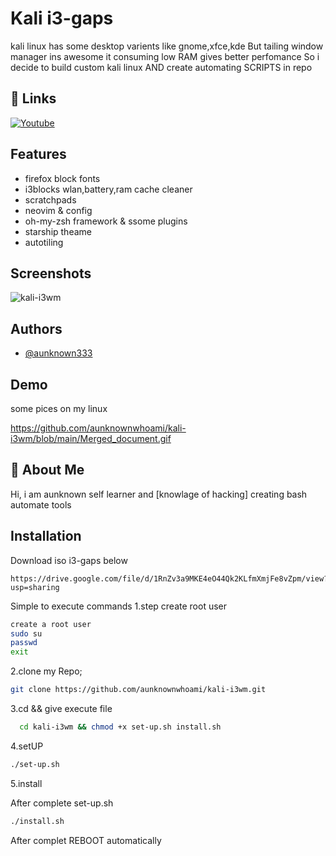 
# Kali i3-gaps

kali linux has some desktop varients like gnome,xfce,kde But tailing window manager ins awesome it consuming low RAM gives better perfomance So i decide to build custom kali linux 
AND create automating SCRIPTS in repo

## 🔗 Links
[![Youtube](https://img.shields.io/badge/YouTube-FF0000?style=for-the-badge&logo=youtube&logoColor=white) ](https://www.youtube.com/channel/UCRBBCrSmTynDneFL2MhtCEQ)


## Features

- firefox block fonts
- i3blocks wlan,battery,ram cache cleaner
- scratchpads
- neovim & config
- oh-my-zsh framework & ssome plugins
- starship theame
- autotiling


## Screenshots

![kali-i3wm](https://github.com/aunknownwhoami/kali-i3wm/tree/main/screenshorts)


## Authors

- [@aunknown333](https://github.com/aunknownwhoami)


## Demo

some pices on my linux 

https://github.com/aunknownwhoami/kali-i3wm/blob/main/Merged_document.gif
## 🚀 About Me
Hi, i am aunknown self learner and [knowlage of hacking] creating bash automate tools


## Installation

Download iso i3-gaps below
```
https://drive.google.com/file/d/1RnZv3a9MKE4eO44Qk2KLfmXmjFe8vZpm/view?usp=sharing
```

Simple to execute commands 
1.step create root user
```bash
create a root user
sudo su 
passwd
exit

```
2.clone my Repo;
```bash
git clone https://github.com/aunknownwhoami/kali-i3wm.git
```
3.cd && give execute file
```bash
  cd kali-i3wm && chmod +x set-up.sh install.sh 
```
4.setUP
```bash
./set-up.sh
```
5.install

After complete set-up.sh 
```bash
./install.sh
```
After complet REBOOT automatically

